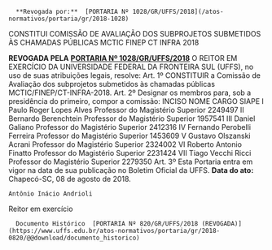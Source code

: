       **Revogada por:**  [PORTARIA Nº 1028/GR/UFFS/2018](/atos-normativos/portaria/gr/2018-1028) 

   CONSTITUI COMISSÃO DE AVALIAÇÃO DOS SUBPROJETOS SUBMETIDOS ÀS CHAMADAS PÚBLICAS MCTIC FINEP CT INFRA 2018  

 **REVOGADA PELA**   [**PORTARIA Nº 1028/GR/UFFS/2018**](https://www.uffs.edu.br/atos-normativos/portaria/gr/2018-1028)    O REITOR EM EXERCÍCIO DA UNIVERSIDADE FEDERAL DA FRONTEIRA SUL (UFFS), no uso de suas atribuições legais, resolve:  Art. 1º CONSTITUIR a Comissão de Avaliação dos subprojetos submetidos às chamadas públicas MCTIC/FINEP/CT-INFRA-2018.  Art. 2º Designar os membros para, sob a presidência do primeiro, compor a comissão:      INCISO    NOME    CARGO    SIAPE      I    Paulo Roger Lopes Alves    Professor do Magistério Superior    2249497      II    Bernardo Berenchtein    Professor do Magistério Superior    1957541      III    Daniel Galiano    Professor do Magistério Superior    2412316      IV    Fernando Perobelli Ferreira    Professor do Magistério Superior    1453609      V    Gustavo Olszanski Acrani    Professor do Magistério Superior    2324002      VI    Roberto Antonio Finatto    Professor do Magistério Superior    2231424      VII    Tiago Vecchi Ricci    Professor do Magistério Superior    2279350        Art. 3º Esta Portaria entra em vigor na data de sua publicação no Boletim Oficial da UFFS.       **Data do ato:** Chapecó-SC, 08 de agosto de 2018.   
 

    Antônio Inácio Andrioli   
 Reitor em exercício 

      Documento Histórico  [PORTARIA Nº 820/GR/UFFS/2018 (REVOGADA)](https://www.uffs.edu.br/atos-normativos/portaria/gr/2018-0820/@@download/documento_historico)     
      